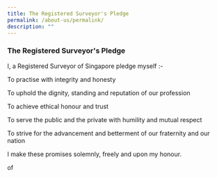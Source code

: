 ```yaml
---
title: The Registered Surveyor's Pledge
permalink: /about-us/permalink/
description: ""
---
```

### The Registered Surveyor's Pledge

I, a Registered Surveyor of Singapore pledge myself :-

To practise with integrity and honesty

To uphold the dignity, standing and reputation of our profession

To achieve ethical honour and trust

To serve the public and the private with humility and mutual respect

To strive for the advancement and betterment of our fraternity and our nation

I make these promises solemnly, freely and upon my honour.

of

